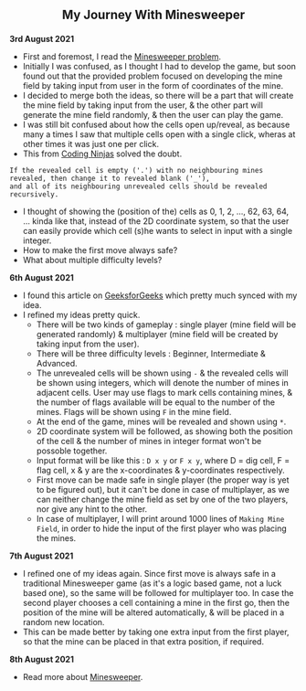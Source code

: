 ## <p align="center">My Journey With Minesweeper</p>



**3rd August 2021**
- First and foremost, I read the [Minesweeper problem](https://ankitkeshavdbg.github.io/MineSweeper/).
- Initially I was confused, as I thought I had to develop the game, but soon found out that the provided problem focused on developing the mine field by taking input from user in the form of coordinates of the mine.
- I decided to merge both the ideas, so there will be a part that will create the mine field by taking input from the user, & the other part will generate the mine field randomly, & then the user can play the game.
- I was still bit confused about how the cells open up/reveal, as because many a times I saw that multiple cells open with a single click, wheras at other times it was just one per click.
- This from [Coding Ninjas](https://www.codingninjas.com/codestudio/problems/minesweeper_1376421) solved the doubt. 
```
If the revealed cell is empty ('.') with no neighbouring mines revealed, then change it to revealed blank ('_'), 
and all of its neighbouring unrevealed cells should be revealed recursively.
```
- I thought of showing the (position of the) cells as 0, 1, 2, ..., 62, 63, 64, ... kinda like that, instead of the 2D coordinate system, so that the user can easily provide which cell (s)he wants to select in input with a single integer.
- How to make the first move always safe?
- What about multiple difficulty levels?

**6th August 2021**
- I found this article on [GeeksforGeeks](https://www.geeksforgeeks.org/cpp-implementation-minesweeper-game/) which pretty much synced with my idea.
- I refined my ideas pretty quick.
  - There will be two kinds of gameplay : single player (mine field will be generated randomly) & multiplayer (mine field will be created by taking input from the user).
  - There will be three difficulty levels : Beginner, Intermediate & Advanced.
  - The unrevealed cells will be shown using `-` & the revealed cells will be shown using integers, which will denote the number of mines in adjacent cells. User may use flags to mark cells containing mines, & the number of flags available will be equal to the number of the mines. Flags will be shown using `F` in the mine field.
  - At the end of the game, mines will be revealed and shown using `*`.
  - 2D coordinate system will be followed, as showing both the position of the cell & the number of mines in integer format won't be possoble together.
  - Input format will be like this : `D x y` or `F x y`, where D = dig cell, F = flag cell, x & y are the x-coordinates & y-coordinates respectively.
  - First move can be made safe in single player (the proper way is yet to be figured out), but it can't be done in case of multiplayer, as we can neither change the mine field as set by one of the two players, nor give any hint to the other.
  - In case of multiplayer, I will print around 1000 lines of `Making Mine Field`, in order to hide the input of the first player who was placing the mines.

**7th August 2021**
- I refined one of my ideas again. Since first move is always safe in a traditional Minesweeper game (as it's a logic based game, not a luck based one), so the same will be followed for multiplayer too. In case the second player chooses a cell containing a mine in the first go, then the position of the mine will be altered automatically, & will be placed in a random new location.
- This can be made better by taking one extra input from the first player, so that the mine can be placed in that extra position, if required.

**8th August 2021**
- Read more about [Minesweeper](https://itp.uni-frankfurt.de/~mwagner/teaching/C_WS17/projects/Minesweeper.pdf).
